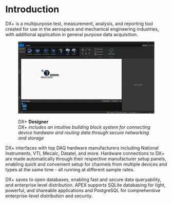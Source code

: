 # Introduction

DX+ is a multipurpose test, measurement, analysis, and reporting tool created for use in the aerospace and mechanical engineering industries, with additional application in general purpose data acquisition.

<figure><img src="../.gitbook/assets/mw1920_image.png" alt=""><figcaption><p>DX+ <strong>Designer</strong><br><em>DX+ includes an intuitive building block system for connecting device hardware and routing data through secure networking and storage</em></p></figcaption></figure>

DX+ interfaces with top DAQ hardware manufacturers including National Instruments, VTI, Mecalc, Datatel, and more. Hardware connections to DX+ are made automatically through their respective manufacturer setup panels, enabling quick and convenient setup for channels from multiple devices and types at the same time - all running at different sample rates.

DX+ saves to open databases, enabling fast and secure data queryability, and enterprise level distribution. APEX supports SQLite databasing for light, powerful, and shareable applications and PostgreSQL for comprehensive enterprise-level distribution and security.
